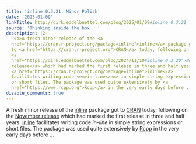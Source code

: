 ```yaml
---
title: 'inline 0.3.21: Minor Polish'
date: '2025-01-09'
linkTitle: http://dirk.eddelbuettel.com/blog/2025/01/09#inline_0.3.21
source: 'Thinking inside the box   '
description: |2-
   <p>A fresh minor release of the <a
  href="https://cran.r-project.org/package=inline">inline</a> package got
  to <a href="https://cran.r-project.org">CRAN</a> today, following on the
  <a
  href="https://dirk.eddelbuettel.com/blog/2024/11/10#inline_0.3.20">November
  release</a> which had marked the first release in three and half years.
  <a href="https://cran.r-project.org/package=inline">inline</a>
  facilitates writing code <em>in-line</em> in simple string expressions
  or short files. The package was used quite extensively by <a
  href="https://www.rcpp.org">Rcpp</a> in the very early days before ...
disable_comments: true
---
```

 <p>A fresh minor release of the <a
href="https://cran.r-project.org/package=inline">inline</a> package got
to <a href="https://cran.r-project.org">CRAN</a> today, following on the
<a
href="https://dirk.eddelbuettel.com/blog/2024/11/10#inline_0.3.20">November
release</a> which had marked the first release in three and half years.
<a href="https://cran.r-project.org/package=inline">inline</a>
facilitates writing code <em>in-line</em> in simple string expressions
or short files. The package was used quite extensively by <a
href="https://www.rcpp.org">Rcpp</a> in the very early days before ...